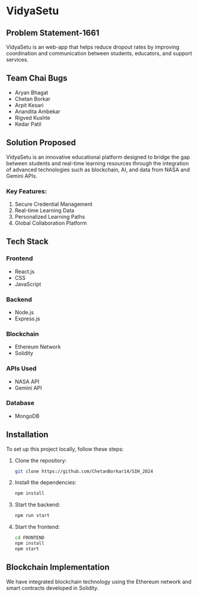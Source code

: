 # VidyaSetu

## Problem Statement-1661

VidyaSetu is an web-app that helps reduce dropout rates by improving coordination and communication between students, educators, and support services.

## Team Chai Bugs

- Aryan Bhagat
- Chetan Borkar
- Arpit Kesari
- Anandita Ambekar
- Rigved Kushte
- Kedar Patil

## Solution Proposed

VidyaSetu is an innovative educational platform designed to bridge the gap between students and real-time learning resources through the integration of advanced technologies such as blockchain, AI, and data from NASA and Gemini APIs.

### Key Features:

1. Secure Credential Management
2. Real-time Learning Data
3. Personalized Learning Paths
4. Global Collaboration Platform

## Tech Stack

### Frontend
- React.js
- CSS
- JavaScript

### Backend
- Node.js
- Express.js

### Blockchain
- Ethereum Network
- Solidity

### APIs Used
- NASA API
- Gemini API

### Database
- MongoDB

## Installation

To set up this project locally, follow these steps:

1. Clone the repository:
   ```bash
   git clone https://github.com/ChetanBorkar14/SIH_2024
   ```
2. Install the dependencies:
   ```bash
   npm install
   ```

3. Start the backend:
   ```bash
   npm run start
   ```

4. Start the frontend:
   ```bash
   cd FRONTEND
   npm install
   npm start
   ```

## Blockchain Implementation

We have integrated blockchain technology using the Ethereum network and smart contracts developed in Solidity.

